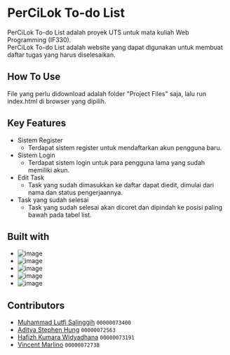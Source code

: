# PerCiLok To-do List

PerCiLok To-do List adalah proyek UTS untuk mata kuliah Web Programming (IF330).<br />
PerCiLok To-do List adalah website yang dapat digunakan untuk membuat daftar tugas yang harus diselesaikan.

## How To Use

File yang perlu didownload adalah folder "Project Files" saja, lalu run index.html di browser yang dipilih.

## Key Features

* Sistem Register
  - Terdapat sistem register untuk mendaftarkan akun pengguna baru.
* Sistem Login
  - Terdapat sistem login untuk para pengguna lama yang sudah memiliki akun.
* Edit Task
  - Task yang sudah dimasukkan ke daftar dapat diedit, dimulai dari nama dan status pengerjaannya.
* Task yang sudah selesai
  - Task yang sudah selesai akan dicoret dan dipindah ke posisi paling bawah pada tabel list.
 
## Built with 

* ![image](https://img.shields.io/badge/daisyUI-1ad1a5?style=for-the-badge&logo=daisyui&logoColor=white)
* ![image](https://img.shields.io/badge/Tailwind_CSS-38B2AC?style=for-the-badge&logo=tailwind-css&logoColor=white)
* ![image](https://img.shields.io/badge/PHP-777BB4?style=for-the-badge&logo=php&logoColor=white)
* ![image](https://img.shields.io/badge/javascript-%23323330.svg?style=for-the-badge&logo=javascript&logoColor=%23F7DF1E)
* ![image](https://img.shields.io/badge/html5-%23E34F26.svg?style=for-the-badge&logo=html5&logoColor=white)

## Contributors

* [Muhammad Lutfi Salinggih](https://www.instagram.com/salinggih_/)	`00000073400`
* [Aditya Stephen Hung](https://www.instagram.com/adityastpn_/)		`00000072563`
* [Hafizh Kumara Widyadhana](https://www.instagram.com/haaa_kw/)	`00000073191`
* [Vincent Marlino](https://www.instagram.com/marli.no/)		`00000072738`
